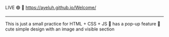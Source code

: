 LIVE 🟢  🔗 https://ayeluh.github.io/Welcome/

______
This is just a small practice for HTML + CSS + JS 
  🔻 has a pop-up feature
  🔻 cute simple design with an image and visible section
